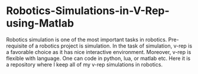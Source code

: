 # Robotics-Simulations-in-V-Rep-using-Matlab
Robotics simulation is one of the most important tasks in robotics. Pre-requisite of a robotics project is simulation. In the task of simulation, v-rep is a favorable choice as it has nice interactive environment. Moreover, v-rep is flexible with language. One can code in python, lua, or matlab etc. Here it is a repository where I keep all of my v-rep simulations in robotics.
